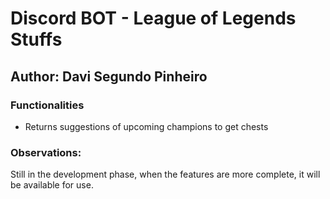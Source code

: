 # Discord BOT - League of Legends Stuffs

## Author: Davi Segundo Pinheiro

### Functionalities
- Returns suggestions of upcoming champions to get chests

### Observations:
Still in the development phase, when the features are more complete, it will be available for use.